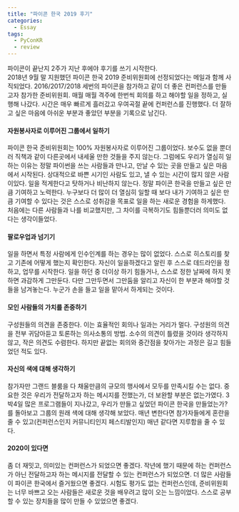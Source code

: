 ```yaml
---
title: "파이콘 한국 2019 후기"
categories:
  - Essay
tags:
  - PyConKR
  - review
---
```

파이콘이 끝난지 2주가 지난 후에야 후기를 쓰기 시작한다.  
2018년 9월 말 지원했던 파이콘 한국 2019 준비위원회에 선정되었다는 메일과 함께 사직되었다. 2016/2017/2018 세번의 파이콘을 참가하고 같이 더 좋은 컨퍼런스를 만들고자 참가한 준비위원회.
매월 매월 격주에 한번씩 회의를 하고 해야할 일을 정하고, 실행해 나갔다. 시간은 매우 빠르게 흘러갔고 우여곡절 끝에 컨퍼런스를 진행했다. 더 잘하고 싶은 마음에 아쉬운 부분과 좋았던 부분을 기록으로 남긴다.

#### 자원봉사자로 이루어진 그룹에서 일하기
파이콘 한국 준비위원회는 100% 자원봉사자로 이루어진 그룹이었다. 보수도 없을 뿐더러 직책과 같이 다른곳에서 내세울 만한 것들을 주지 않는다. 그럼에도 우리가 열심히 일하는 이유는 정말 파이썬을 쓰는 사람들과 만나고, 만날 수 있는 곳을 만들고 싶은 마음에서 시작된다. 상대적으로 바쁜 시기인 사람도 있고, 낼 수 있는 시간이 많지 않은 사람이있다. 일을 적게한다고 탓하거나 비난하지 않는다. 정말 파이콘 한국을 만들고 싶은 만큼 기여하고 노력한다. 누구보다 더 많이 더 열심히 일할 때 보다 내가 기여하고 싶은 만큼 기여할 수 있다는 것은 스스로 성취감을 목표로 일을 하는 새로운 경험을 하게했다.  
처음에는 다른 사람들과 나를 비교했지만, 그 차이를 극복하기도 힘들뿐더러 의미도 없다는 생각이들었다.

#### 팔로우업과 넘기기
일을 하면서 특정 사람에게 인수인계를 하는 경우는 많이 없었다. 스스로 히스토리를 찾고 기존에 어떻게 했는지 확인한다. 자신이 일을하겠다고 알린 후 스스로 데드라인을 정하고, 업무를 시작한다. 일을 하던 중 더이상 하기 힘들거나, 스스로 정한 날짜에 하지 못하면 과감하게 그만둔다. 다만 그만두면서 그만둠을 알리고 자신이 한 부분과 해야할 것들을 남겨놓는다. 누군가 손을 들고 일을 맡아서 하게되는 것이다.

#### 모인 사람들의 가치를 존중하기
구성원들의 의견을 존중한다. 이는 효율적인 회의나 일과는 거리가 멀다. 구성원의 의견을 전부 귀담아듣고 토론하는 의사소통의 방법. 소수의 의견이 틀렸을 것이라 생각하지 않고, 작은 의견도 수렴한다. 하지만 끝없는 회의와 중간점을 찾아가는 과정은 길고 힘들었던 적도 있다.

#### 자신의 색에 대해 생각하기
참가자만 그랜드 블룸을 다 채울만큼의 규모의 행사에서 모두를 만족시킬 수는 없다. 중요한 것은 우리가 전달하고자 하는 메시지를 전했는가, 더 보완할 부분은 없는가였다. 3박4일 많은 프로그램들이 지나갔고, 우리가 만들고 싶었던 파이콘 한국을 만들었는가?를 돌아보고 그룹의 원래 색에 대해 생각해 보았다. 매년 변한다면 참가자들에게 혼란을 줄 수 있고(컨퍼런스인지 커뮤니티인지 페스티발인지)
 매년 같다면 지루함을 줄 수 있다.

#### 2020이 있다면
좀 더 재밋고, 의미있는 컨퍼런스가 되었으면 좋겠다. 작년에 했기 때문에 하는 컨퍼런스가 아닌 전달하고자 하는 메시지를 전달할 수 있는 컨퍼런스가 되었으면.
더 많은 사람들이 파이콘 한국에서 즐거웠으면 좋겠다. 시험도 평가도 없는 컨퍼런스인데, 준비위원회는 너무 바쁘고 오는 사람들은 새로운 것을 배우려고 많이 오는 느낌이었다. 스스로 공부할 수 있는 장치들을 많이 만들 수 있었으면 좋겠다.
